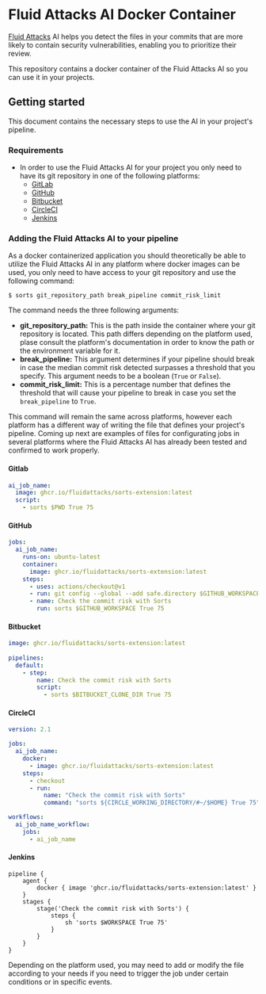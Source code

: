 # Fluid Attacks AI Docker Container

[Fluid Attacks](https://fluidattacks.com) AI
helps you detect the files in your commits
that are more likely to contain security vulnerabilities,
enabling you to prioritize their review.

This repository contains a docker container
of the Fluid Attacks AI so you can use it in your projects.

## Getting started

This document contains the necessary steps
to use the AI in your project's pipeline.

### Requirements

- In order to use the Fluid Attacks AI for your project
  you only need to have its git repository
  in one of the following platforms:
  - [GitLab](https://gitlab.com/)
  - [GitHub](https://github.com/)
  - [Bitbucket](https://bitbucket.org/)
  - [CircleCI](https://circleci.com/)
  - [Jenkins](https://www.jenkins.io/)

### Adding the Fluid Attacks AI to your pipeline

As a docker containerized application
you should theoretically be able
to utilize the Fluid Attacks AI
in any platform where docker images
can be used,
you only need to have access
to your git repository
and use the following command:

`$ sorts git_repository_path break_pipeline commit_risk_limit`

The command needs the three following arguments:

- **git_repository_path:**
  This is the path inside the container
  where your git repository is located.
  This path differs depending on the platform used,
  plase consult the platform's documentation
  in order to know the path
  or the environment variable for it.
- **break_pipeline:**
  This argument determines
  if your pipeline should break
  in case the median commit risk detected
  surpasses a threshold that you specify.
  This argument needs to be a boolean (`True` or `False`).
- **commit_risk_limit:**
  This is a percentage number
  that defines the threshold
  that will cause your pipeline to break
  in case you set the `break_pipeline` to `True`.

This command will remain the same across platforms,
however each platform has a different way of writing
the file that defines your project's pipeline.
Coming up next are examples of files
for configurating jobs in several platforms
where the Fluid Attacks AI
has already been tested
and confirmed to work properly.

#### Gitlab

```yaml
ai_job_name:
  image: ghcr.io/fluidattacks/sorts-extension:latest
  script:
    - sorts $PWD True 75
```

#### GitHub

```yaml
jobs:
  ai_job_name:
    runs-on: ubuntu-latest
    container:
      image: ghcr.io/fluidattacks/sorts-extension:latest
    steps:
      - uses: actions/checkout@v1
      - run: git config --global --add safe.directory $GITHUB_WORKSPACE
      - name: Check the commit risk with Sorts
        run: sorts $GITHUB_WORKSPACE True 75
```

#### Bitbucket

```yaml
image: ghcr.io/fluidattacks/sorts-extension:latest
   
pipelines:
  default:
    - step:
        name: Check the commit risk with Sorts
        script:
          - sorts $BITBUCKET_CLONE_DIR True 75
```

#### CircleCI

```yaml
version: 2.1

jobs:
  ai_job_name:
    docker:
      - image: ghcr.io/fluidattacks/sorts-extension:latest
    steps:
      - checkout
      - run:
          name: "Check the commit risk with Sorts"
          command: "sorts ${CIRCLE_WORKING_DIRECTORY/#~/$HOME} True 75"

workflows:
  ai_job_name_workflow:
    jobs:
      - ai_job_name
```

#### Jenkins

```
pipeline {
    agent {
        docker { image 'ghcr.io/fluidattacks/sorts-extension:latest' }
    }
    stages {
        stage('Check the commit risk with Sorts') {
            steps {
                sh 'sorts $WORKSPACE True 75'
            }
        }
    }
}
```

Depending on the platform used,
you may need to add or modify the file
according to your needs
if you need to trigger the job
under certain conditions
or in specific events.
